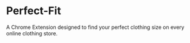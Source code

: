 # Perfect-Fit
A Chrome Extension designed to find your perfect clothing size on every online clothing store. 
